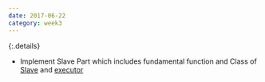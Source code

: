 ```yaml
---
date: 2017-06-22
category: week3
---
```

{:.details}
- Implement Slave Part which includes fundamental function and Class of [Slave](https://github.com/JThanat/femto-mesos/commit/9c76ecf2f11164023c5691e574f963c0200b2eca) and [executor](https://github.com/JThanat/femto-mesos/commit/95ecfbee49c0c32cc270f03b5fac759e6ed2b945)
